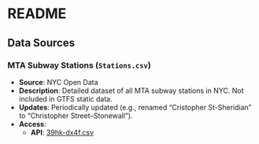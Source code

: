 # README

## Data Sources

### MTA Subway Stations (`Stations.csv`)

- **Source**: NYC Open Data
- **Description**: Detailed dataset of all MTA subway stations in NYC. Not included in GTFS static data.
- **Updates**: Periodically updated (e.g., renamed “Cristopher St-Sheridian” to “Christopher Street–Stonewall”).
- **Access**:
  - **API**: [39hk-dx4f.csv](https://data.ny.gov/resource/39hk-dx4f.csv)
